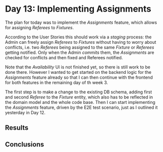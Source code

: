 # Day 13: Implementing Assignments

The plan for today was to implement the *Assignments* feature, which allows for assigning *Referees* to *Fixtures*.

According to the User Stories this should work via a *staging* process: the Admin can freely assign *Referees* to *Fixtures* without having to worry about conflicts, i.e. two *Referees* being assigned to the same *Fixture* or *Referees* getting notified. Only when the Admin *commits* them, the *Assignments* are checked for conflicts and then fixed and Referees notified.

Note that the *Availability* UI is not finished yet, so there is still work to be done there. However I wanted to get started on the backend logic for the *Assignments* feature already so that I can then continue with the frontend for both features in the remaining day of th week 3.

The first step is to make a change to the existing DB schema, adding first and second *Referee* to the *Fixture* entity, which also has to be reflected in the domain model and the whole code base.
Then I can start implementing the *Assignments* feature, driven by the E2E test scenario, just as I outlined it yesterday in Day 12.

## Results

## Conclusions